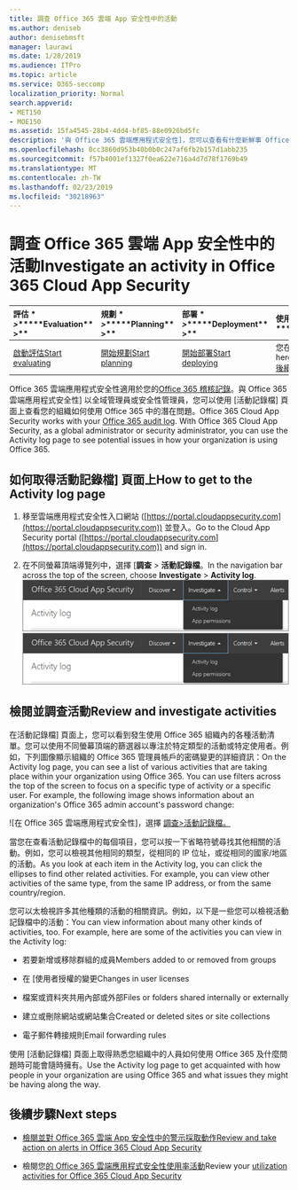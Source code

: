 ```yaml
---
title: 調查 Office 365 雲端 App 安全性中的活動
ms.author: deniseb
author: denisebmsft
manager: laurawi
ms.date: 1/28/2019
ms.audience: ITPro
ms.topic: article
ms.service: O365-seccomp
localization_priority: Normal
search.appverid:
- MET150
- MOE150
ms.assetid: 15fa4545-28b4-4dd4-bf85-88e0926bd5fc
description: '與 Office 365 雲端應用程式安全性]，您可以查看有什麼新鮮事 Office 365 環境中所要尋找一段與調查活動和帳戶。 '
ms.openlocfilehash: 0cc3860d953b40b0b0c247af6fb2b157d1abb235
ms.sourcegitcommit: f57b4001ef1327f0ea622e716a4d7d78f1769b49
ms.translationtype: MT
ms.contentlocale: zh-TW
ms.lasthandoff: 02/23/2019
ms.locfileid: "30218963"
---
```

# <a name="investigate-an-activity-in-office-365-cloud-app-security"></a><span data-ttu-id="325d4-103">調查 Office 365 雲端 App 安全性中的活動</span><span class="sxs-lookup"><span data-stu-id="325d4-103">Investigate an activity in Office 365 Cloud App Security</span></span>
  
|<span data-ttu-id="325d4-104">評估 \* *\>*\*</span><span class="sxs-lookup"><span data-stu-id="325d4-104">\*\*\*\*Evaluation\*\* \>\*\*</span></span>|<span data-ttu-id="325d4-105">規劃 \* *\>*\*</span><span class="sxs-lookup"><span data-stu-id="325d4-105">\*\*\*\*Planning\*\* \>\*\*</span></span>|<span data-ttu-id="325d4-106">部署 \* *\>*\*</span><span class="sxs-lookup"><span data-stu-id="325d4-106">\*\*\*\*Deployment\*\* \>\*\*</span></span>|<span data-ttu-id="325d4-107">使用率 \* \* \*</span><span class="sxs-lookup"><span data-stu-id="325d4-107">\*\*\*\*Utilization\*\*\*\*</span></span>|
|:-----|:-----|:-----|:-----|
|[<span data-ttu-id="325d4-108">啟動評估</span><span class="sxs-lookup"><span data-stu-id="325d4-108">Start evaluating</span></span>](office-365-cas-overview.md) <br/> |[<span data-ttu-id="325d4-109">開始規劃</span><span class="sxs-lookup"><span data-stu-id="325d4-109">Start planning</span></span>](get-ready-for-office-365-cas.md) <br/> |[<span data-ttu-id="325d4-110">開始部署</span><span class="sxs-lookup"><span data-stu-id="325d4-110">Start deploying</span></span>](turn-on-office-365-cas.md) <br/> |<span data-ttu-id="325d4-111">您在此處 ！</span><span class="sxs-lookup"><span data-stu-id="325d4-111">You are here!</span></span>  <br/> [<span data-ttu-id="325d4-112">後續步驟</span><span class="sxs-lookup"><span data-stu-id="325d4-112">Next steps</span></span>](#next-steps) <br/> |
   
<span data-ttu-id="325d4-p101">Office 365 雲端應用程式安全性適用於您的[Office 365 稽核記錄](detailed-properties-in-the-office-365-audit-log.md)。與 Office 365 雲端應用程式安全性] 以全域管理員或安全性管理員，您可以使用 [活動記錄檔] 頁面上查看您的組織如何使用 Office 365 中的潛在問題。</span><span class="sxs-lookup"><span data-stu-id="325d4-p101">Office 365 Cloud App Security works with your [Office 365 audit log](detailed-properties-in-the-office-365-audit-log.md). With Office 365 Cloud App Security, as a global administrator or security administrator, you can use the Activity log page to see potential issues in how your organization is using Office 365.</span></span>
  
## <a name="how-to-get-to-the-activity-log-page"></a><span data-ttu-id="325d4-115">如何取得活動記錄檔] 頁面上</span><span class="sxs-lookup"><span data-stu-id="325d4-115">How to get to the Activity log page</span></span>

1. <span data-ttu-id="325d4-116">移至雲端應用程式安全性入口網站 ([https://portal.cloudappsecurity.com](https://portal.cloudappsecurity.com)) 並登入。</span><span class="sxs-lookup"><span data-stu-id="325d4-116">Go to the Cloud App Security portal ([https://portal.cloudappsecurity.com](https://portal.cloudappsecurity.com)) and sign in.</span></span>
  
2. <span data-ttu-id="325d4-117">在不同螢幕頂端導覽列中，選擇 [**調查** \> **活動記錄檔**。</span><span class="sxs-lookup"><span data-stu-id="325d4-117">In the navigation bar across the top of the screen, choose **Investigate** \> **Activity log**.</span></span><br/><span data-ttu-id="325d4-118">![在 O365 CAS 入口網站中選擇 [調查]。](media/8c7b87c9-71a6-4952-adb2-185e941ffe9a.png)</span><span class="sxs-lookup"><span data-stu-id="325d4-118">![In the O365 CAS portal, choose Investigate.](media/8c7b87c9-71a6-4952-adb2-185e941ffe9a.png)</span></span>
  
## <a name="review-and-investigate-activities"></a><span data-ttu-id="325d4-119">檢閱並調查活動</span><span class="sxs-lookup"><span data-stu-id="325d4-119">Review and investigate activities</span></span>

<span data-ttu-id="325d4-p102">在活動記錄檔] 頁面上，您可以看到發生使用 Office 365 組織內的各種活動清單。您可以使用不同螢幕頂端的篩選器以專注於特定類型的活動或特定使用者。例如，下列圖像顯示組織的 Office 365 管理員帳戶的密碼變更的詳細資訊：</span><span class="sxs-lookup"><span data-stu-id="325d4-p102">On the Activity log page, you can see a list of various activities that are taking place within your organization using Office 365. You can use filters across the top of the screen to focus on a specific type of activity or a specific user. For example, the following image shows information about an organization's Office 365 admin account's password change:</span></span>
  
![在 Office 365 雲端應用程式安全性]，選擇 [調查\>活動記錄檔。](media/5d54600c-59cd-4f33-b4f0-29b75c37baae.png)
  
<span data-ttu-id="325d4-p103">當您在查看活動記錄檔中的每個項目，您可以按一下省略符號尋找其他相關的活動。例如，您可以檢視其他相同的類型，從相同的 IP 位址，或從相同的國家/地區的活動。</span><span class="sxs-lookup"><span data-stu-id="325d4-p103">As you look at each item in the Activity log, you can click the ellipses to find other related activities. For example, you can view other activities of the same type, from the same IP address, or from the same country/region.</span></span>
  
<span data-ttu-id="325d4-p104">您可以太檢視許多其他種類的活動的相關資訊。例如，以下是一些您可以檢視活動記錄檔中的活動：</span><span class="sxs-lookup"><span data-stu-id="325d4-p104">You can view information about many other kinds of activities, too. For example, here are some of the activities you can view in the Activity log:</span></span>
  
- <span data-ttu-id="325d4-128">若要新增或移除群組的成員</span><span class="sxs-lookup"><span data-stu-id="325d4-128">Members added to or removed from groups</span></span>
    
- <span data-ttu-id="325d4-129">在 [使用者授權的變更</span><span class="sxs-lookup"><span data-stu-id="325d4-129">Changes in user licenses</span></span>
    
- <span data-ttu-id="325d4-130">檔案或資料夾共用內部或外部</span><span class="sxs-lookup"><span data-stu-id="325d4-130">Files or folders shared internally or externally</span></span>
    
- <span data-ttu-id="325d4-131">建立或刪除網站或網站集合</span><span class="sxs-lookup"><span data-stu-id="325d4-131">Created or deleted sites or site collections</span></span>
    
- <span data-ttu-id="325d4-132">電子郵件轉接規則</span><span class="sxs-lookup"><span data-stu-id="325d4-132">Email forwarding rules</span></span>
    
<span data-ttu-id="325d4-133">使用 [活動記錄檔] 頁面上取得熟悉您組織中的人員如何使用 Office 365 及什麼問題時可能會隨時擁有。</span><span class="sxs-lookup"><span data-stu-id="325d4-133">Use the Activity log page to get acquainted with how people in your organization are using Office 365 and what issues they might be having along the way.</span></span>
  
## <a name="next-steps"></a><span data-ttu-id="325d4-134">後續步驟</span><span class="sxs-lookup"><span data-stu-id="325d4-134">Next steps</span></span>

- [<span data-ttu-id="325d4-135">檢閱並對 Office 365 雲端 App 安全性中的警示採取動作</span><span class="sxs-lookup"><span data-stu-id="325d4-135">Review and take action on alerts in Office 365 Cloud App Security</span></span>](review-office-365-cas-alerts.md)
    
- <span data-ttu-id="325d4-136">檢閱您[的 Office 365 雲端應用程式安全性使用率活動](utilization-activities-for-ocas.md)</span><span class="sxs-lookup"><span data-stu-id="325d4-136">Review your [utilization activities for Office 365 Cloud App Security](utilization-activities-for-ocas.md)</span></span>
    

